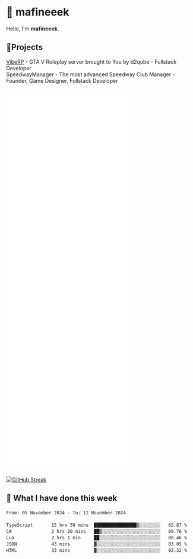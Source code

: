 # 👋 mafineeek
Hello, I'm **mafineeek**.

## 📝Projects

[VibeRP](https://v-rp.pl) - GTA V Roleplay server brought to You by d2qube - Fullstack Developer<br/>
SpeedwayManager - The most advanced Speedway Club Manager - Founder, Game Designer, Fullstack Developer


![](./github-metrics.svg)

[![GitHub Streak](https://streak-stats.demolab.com/?user=mafineeek)](https://git.io/streak-stats)

## 📰 What I have done this week
<!--START_SECTION:waka-->

```txt
From: 05 November 2024 - To: 12 November 2024

TypeScript       15 hrs 50 mins  ████████████████▒░░░░░░░░   65.87 %
C#               2 hrs 20 mins   ██▒░░░░░░░░░░░░░░░░░░░░░░   09.76 %
Lua              2 hrs 1 min     ██░░░░░░░░░░░░░░░░░░░░░░░   08.46 %
JSON             43 mins         ▓░░░░░░░░░░░░░░░░░░░░░░░░   03.05 %
HTML             33 mins         ▓░░░░░░░░░░░░░░░░░░░░░░░░   02.32 %
```

<!--END_SECTION:waka-->
